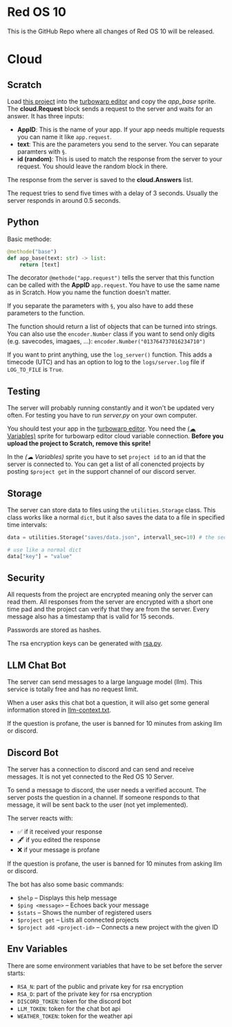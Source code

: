 # Red OS 10

This is the GitHub Repo where all changes of Red OS 10 will be released.

# Cloud

## Scratch

Load [this project](Red%20OS%2010%20Cloud.sb3) into the [turbowarp editor](https://turbowarp.org/editor) and copy the *app_base* sprite.
The **cloud.Request** block sends a request to the server and waits for an answer. It has three inputs:
- **AppID**: This is the name of your app. If your app needs multiple requests you can name it like `app.request`.
- **text**: This are the parameters you send to the server. You can separate paramters with `§`.
- **id (random)**: This is used to match the response from the server to your request. You should leave the random block in there.

The response from the server is saved to the **cloud.Answers** list.

The request tries to send five times with a delay of 3 seconds. Usually the server responds in around 0.5 seconds.

## Python

Basic methode:
``` python
@methode("base")
def app_base(text: str) -> list:
    return [text]
```

The decorator `@methode("app.request")` tells the server that this function can be called with the **AppID** `app.request`. You have to use the same name as in Scratch. How you name the function doesn't matter.

If you separate the parameters with `§`, you also have to add these parameters to the function.

The function should return a list of objects that can be turned into strings. You can also use the `encoder.Number` class if you want to send only digits (e.g. savecodes, imagaes, ...):
`encoder.Number("013764737016234710")`

If you want to print anything, use the `log_server()` function. This adds a timecode (UTC) and has an option to log to the `logs/server.log` file if `LOG_TO_FILE` is `True`.

## Testing

The server will probably running constantly and it won't be updated very often. For testing you have to run *server.py* on your own computer.

You should test your app in the [turbowarp editor](https://turbowarp.org/editor). You need the [(☁ Variables)](CloudVariables.sprite3) sprite for turbowarp editor cloud variable connection.
**Before you upload the project to Scratch, remove this sprite!**

In the *(☁ Variables)* sprite you have to set `project id` to an id that the server is connected to. You can get a list of all conencted projects by posting `$project get` in the support channel of our discord server.

## Storage

The server can store data to files using the `utilities.Storage` class. This class works like a normal `dict`, but it also saves the data to a file in specified time intervals:

``` python
data = utilities.Storage("saves/data.json", intervall_sec=10) # the second parameter is optional

# use like a normal dict
data["key"] = "value"
```

## Security

All requests from the project are encrypted meaning only the server can read them.
All responses from the server are encrypted with a short one time pad and the project can verify that they are from the server.
Every message also has a timestamp that is valid for 15 seconds.

Passwords are stored as hashes.

The rsa encryption keys can be generated with [rsa.py](rsa.py).

## LLM Chat Bot

The server can send messages to a large language model (llm). This service is totally free and has no request limit.

When a user asks this chat bot a question, it will also get some general information stored in [llm-context.txt](llm-context.txt).

If the question is profane, the user is banned for 10 minutes from asking llm or discord.

## Discord Bot

The server has a connection to discord and can send and receive messages. It is not yet connected to the Red OS 10 Server.

To send a message to discord, the user needs a verified account. The server posts the question in a channel. If someone responds to that message, it will be sent back to the user (not yet implemented).

The server reacts with:
- ✅ if it received your response
- 🖋 if you edited the response
- ❌ if your message is profane

If the question is profane, the user is banned for 10 minutes from asking llm or discord.

The bot has also some basic commands:
- `$help` – Displays this help message
- `$ping <message>` – Echoes back your message
- `$stats` – Shows the number of registered users
- `$project get` – Lists all connected projects
- `$project add <project-id>` – Connects a new project with the given ID

## Env Variables

There are some environment variables that have to be set before the server starts:
- `RSA_N`: part of the public and private key for rsa encryption
- `RSA_D`: part of the private key for rsa encryption
- `DISCORD_TOKEN`: token for the discord bot
- `LLM_TOKEN`: token for the chat bot api
- `WEATHER_TOKEN`: token for the weather api

